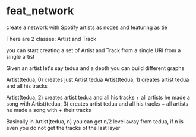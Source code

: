 # feat_network
create a network with Spotify artists as nodes and featuring as tie

There are 2 classes: Artist and Track 

you can start creating a set of Artist and Track from a single URI from a single artist 

Given an artist let's say tedua and a depth you can build different graphs 

Artist(tedua, 0) creates just Artist tedua 
Artist(tedua, 1) creates artist tedua and all his tracks 

Artist(tedua, 2) creates artist tedua and all his tracks + all artists he made a song with 
Artist(tedua, 3) creates artist tedua and all his tracks + all artists he made a song with + their tracks 

Basically in Artist(tedua, n)  you can get n/2 level away from tedua, if n is even you do not get the tracks of the last layer



